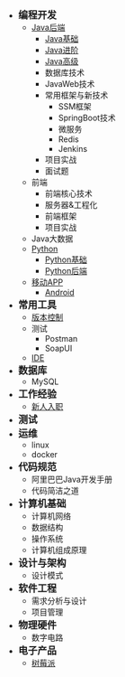 - <font style="font-weight:bold;font-size:17px;">编程开发</font>
  - [Java后端](编程开发/Java后端/)
    * [Java基础](编程开发/Java后端/000-Java基础/)
    * [Java进阶](编程开发/Java后端/001-Java进阶/)
    * [Java高级](编程开发/Java后端/002-Java高级/)
    * 数据库技术
    * JavaWeb技术
    * 常用框架与新技术
      * SSM框架
      * SpringBoot技术
      * 微服务
      * Redis
      * Jenkins
    * 项目实战
    * 面试题
  - 前端
    - 前端核心技术
    - 服务器&工程化
    - 前端框架
    - 项目实战
  - Java大数据
  - [Python](编程开发/Python/)
    * [Python基础](编程开发/Python/Python基础/)
    * [Python后端](编程开发/Python/Python后端/)
  - [移动APP](编程开发/移动APP/)
    * [Android](编程开发/移动APP/Android/)
- <font style="font-weight:bold;font-size:17px;">常用工具</font>
  - [版本控制](常用工具/版本控制/)
  - 测试
    - Postman
    - SoapUI
  - [IDE](常用工具/IDE/)
- <font style="font-weight:bold;font-size:17px;">数据库</font>
  - MySQL
- <font style="font-weight:bold;font-size:17px;">工作经验</font>
  - [新人入职](工作经验/新人入职)
- <font style="font-weight:bold;font-size:17px;">测试</font>
- <font style="font-weight:bold;font-size:17px;">运维</font>
  - linux
  - docker
- <font style="font-weight:bold;font-size:17px;">代码规范</font>
  - 阿里巴巴Java开发手册
  - 代码简洁之道
- <font style="font-weight:bold;font-size:17px;">计算机基础</font>
  - 计算机网络
  - 数据结构
  - 操作系统
  - 计算机组成原理
- <font style="font-weight:bold;font-size:17px;">设计与架构</font>
  - 设计模式
- <font style="font-weight:bold;font-size:17px;">软件工程</font>
  - 需求分析与设计
  - 项目管理
- <font style="font-weight:bold;font-size:17px;">物理硬件</font>
  - 数字电路
- <font style="font-weight:bold;font-size:17px;">电子产品</font>
  - [树莓派](电子产品/树莓派/)


